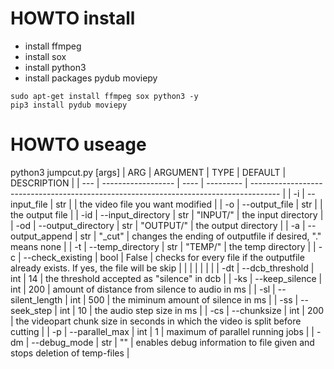 # HOWTO install

- install ffmpeg
- install sox
- install python3
- install packages pydub moviepy


```
sudo apt-get install ffmpeg sox python3 -y
pip3 install pydub moviepy 

```

# HOWTO useage

python3 jumpcut.py [args]
| ARG | ARGUMENT           | TYPE | DEFAULT   | DESCRIPTION                                                                           |
| --- | ------------------ | ---- | --------- | ------------------------------------------------------------------------------------- |
| -i  | --input_file       | str  |           | the video file you want modified                                                      |
| -o  | --output_file      | str  |           | the output file                                                                       |
| -id | --input_directory  | str  | "INPUT/"  | the input directory                                                                   |
| -od | --output_directory | str  | "OUTPUT/" | the output directory                                                                  |
| -a  | --output_append    | str  | "_cut"    | changes the ending of outputfile if desired, \".\" means none                         |
| -t  | --temp_directory   | str  | "TEMP/"   | the temp directory                                                                    |
| -c  | --check_existing   | bool | False     | checks for every file if the outputfile already exists. If yes, the file will be skip |
|     |                    |      |           |                                                                                       |
| -dt | --dcb_threshold    | int  | 14        | the threshold accepted as \"silence\" in dcb                                          |
| -ks | --keep_silence     | int  | 200       | amount of distance from silence to audio in ms                                        |
| -sl | --silent_length    | int  | 500       | the miminum amount of silence in ms                                                   |
| -ss | --seek_step        | int  | 10         | the audio step size in ms                                                             |
| -cs | --chunksize        | int  | 200       | the videopart chunk size in seconds in which the video is split before cutting        |
| -p  | --parallel_max     | int  | 1         | maximum of parallel running jobs                                                      |
| -dm | --debug_mode       | str  | ""        | enables debug information to file given and stops deletion of temp-files              |
